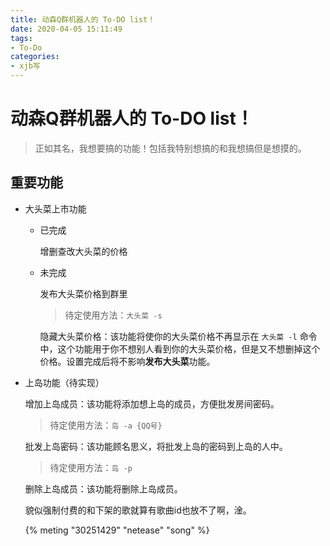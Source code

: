 ```yaml
---
title: 动森Q群机器人的 To-DO list！
date: 2020-04-05 15:11:49
tags:
- To-Do
categories:
- xjb写
---
```


# 动森Q群机器人的 To-DO list！

> 正如其名，我想要搞的功能！包括我特别想搞的和我想搞但是想摸的。

<!-- more -->

## 重要功能

+ 大头菜上市功能

    + 已完成

        增删查改大头菜的价格

    + 未完成

        发布大头菜价格到群里

        > 待定使用方法：`大头菜 -s`
        
        隐藏大头菜价格：该功能将使你的大头菜价格不再显示在 `大头菜 -l` 命令中，这个功能用于你不想别人看到你的大头菜价格，但是又不想删掉这个价格。设置完成后将不影响**发布大头菜**功能。

+ 上岛功能（待实现）

    增加上岛成员：该功能将添加想上岛的成员，方便批发房间密码。

    > 待定使用方法：`岛 -a {QQ号}`
    
    批发上岛密码：该功能顾名思义，将批发上岛的密码到上岛的人中。
    
    > 待定使用方法：`岛 -p`
    
    删除上岛成员：该功能将删除上岛成员。

    貌似强制付费的和下架的歌就算有歌曲id也放不了啊，淦。

    {% meting "30251429" "netease" "song" %}
    
    



